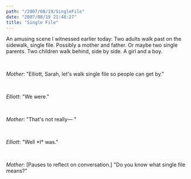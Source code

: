 ```yaml
---
path: "/2007/08/19/SingleFile" 
date: "2007/08/19 21:48:27" 
title: "Single File" 
---
```

<p>An amusing scene I witnessed earlier today: Two adults walk past on the sidewalk, single file. Possibly a mother and father. Or maybe two single parents. Two children walk behind, side by side. A girl and a boy.</p><br><p><i>Mother</i>: "Elliott, Sarah, let's walk single file so people can get by."</p><br><p><i>Elliott</i>: "We were."</p><br><p><i>Mother</i>: "That's not really&#8212; "</p><br><p><i>Elliott</i>: "Well *I* was."</p><br><p><i>Mother</i>: [Pauses to reflect on conversation.] "Do you know what single file means?"</p>